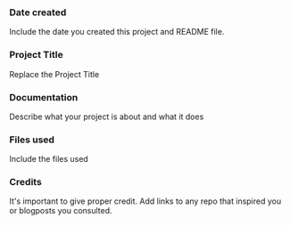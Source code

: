 ### Date created
Include the date you created this project and README file.

### Project Title
Replace the Project Title

### Documentation
Describe what your project is about and what it does

### Files used
Include the files used

### Credits
It's important to give proper credit. Add links to any repo that inspired you or blogposts you consulted.
